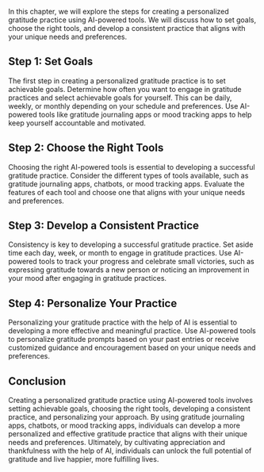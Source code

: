 
In this chapter, we will explore the steps for creating a personalized gratitude practice using AI-powered tools. We will discuss how to set goals, choose the right tools, and develop a consistent practice that aligns with your unique needs and preferences.

Step 1: Set Goals
-----------------

The first step in creating a personalized gratitude practice is to set achievable goals. Determine how often you want to engage in gratitude practices and select achievable goals for yourself. This can be daily, weekly, or monthly depending on your schedule and preferences. Use AI-powered tools like gratitude journaling apps or mood tracking apps to help keep yourself accountable and motivated.

Step 2: Choose the Right Tools
------------------------------

Choosing the right AI-powered tools is essential to developing a successful gratitude practice. Consider the different types of tools available, such as gratitude journaling apps, chatbots, or mood tracking apps. Evaluate the features of each tool and choose one that aligns with your unique needs and preferences.

Step 3: Develop a Consistent Practice
-------------------------------------

Consistency is key to developing a successful gratitude practice. Set aside time each day, week, or month to engage in gratitude practices. Use AI-powered tools to track your progress and celebrate small victories, such as expressing gratitude towards a new person or noticing an improvement in your mood after engaging in gratitude practices.

Step 4: Personalize Your Practice
---------------------------------

Personalizing your gratitude practice with the help of AI is essential to developing a more effective and meaningful practice. Use AI-powered tools to personalize gratitude prompts based on your past entries or receive customized guidance and encouragement based on your unique needs and preferences.

Conclusion
----------

Creating a personalized gratitude practice using AI-powered tools involves setting achievable goals, choosing the right tools, developing a consistent practice, and personalizing your approach. By using gratitude journaling apps, chatbots, or mood tracking apps, individuals can develop a more personalized and effective gratitude practice that aligns with their unique needs and preferences. Ultimately, by cultivating appreciation and thankfulness with the help of AI, individuals can unlock the full potential of gratitude and live happier, more fulfilling lives.

